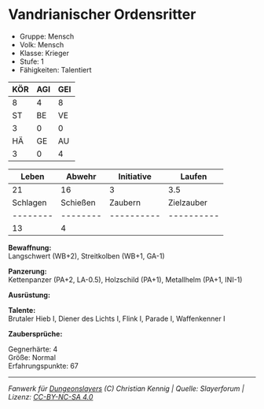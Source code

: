 # Vandrianischer Ordensritter  
- Gruppe: Mensch  
- Volk: Mensch  
- Klasse: Krieger  
- Stufe: 1  
- Fähigkeiten: Talentiert  


| KÖR | AGI | GEI |  
| --- | --- | --- |  
| 8   | 4   | 8   |
| ST  | BE  | VE  |  
| 3   | 0   | 0   |
| HÄ  | GE  | AU  |  
| 3   | 0   | 4   |


| Leben    | Abwehr   | Initiative | Laufen     |
| -------- | -------- | ---------- | ---------- |
| 21       | 16       | 3          | 3.5        |
| Schlagen | Schießen | Zaubern    | Zielzauber |
| -------- | -------- | ---------- | ---------- |
| 13       | 4        |            |            |

**Bewaffnung:**  
Langschwert (WB+2), Streitkolben (WB+1, GA-1)

**Panzerung:**  
Kettenpanzer (PA+2, LA-0.5), Holzschild (PA+1), Metallhelm (PA+1, INI-1)

**Ausrüstung:**  


**Talente:**  
Brutaler Hieb I, Diener des Lichts I, Flink I, Parade I, Waffenkenner I

**Zaubersprüche:**  


Gegnerhärte: 4  
Größe: Normal  
Erfahrungspunkte: 67  



___
*Fanwerk für [Dungeonslayers](https://www.dungeonslayers.net/) (C) Christian Kennig | Quelle: Slayerforum | Lizenz: [CC-BY-NC-SA 4.0](https://creativecommons.org/licenses/by-nc-sa/4.0/deed.de)*